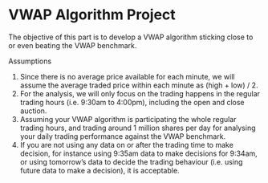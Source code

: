 # VWAP Algorithm Project

The objective of this part is to develop a VWAP algorithm sticking close to or even beating the VWAP benchmark.

Assumptions

1) Since there is no average price available for each minute, we will assume the average traded price within each minute as (high + low) / 2.
2) For the analysis, we will only focus on the trading happens in
the regular trading hours (i.e. 9:30am to 4:00pm), including
the open and close auction.
3) Assuming your VWAP algorithm is participating the whole regular trading hours, and trading around 1 million shares per day for analysing your daily trading performance against the VWAP benchmark.
4) If you are not using any data on or after the trading time to make decision, for instance using 9:35am data to make decisions for 9:34am, or using tomorrow’s data to decide the trading behaviour (i.e. using future data to make a decision), it is acceptable.